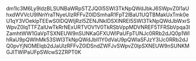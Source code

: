 dm1lc3M6Ly9ldzBLSUNBaWRpSTZJQ0l5SWl3TkNpQWdJbkJ6SWpvZ0l1aUhxdWVVcU9lNnYraTNyeUlzRFFvZ0lDSmhaR1FpT2lBaU1UQTBMakUxTmk0eU1qY3VOeklpTEEwS0lDQWljRzl5ZENJNklDSXlNREl5SWl3TkNpQWdJbWxrSWpvZ0lqTTFZalUwTkRrNExURTVOV1V0TkRSbVppMDVNREF5TFRSbVpqa3lZamhtWW1GaVpTSXNEUW9nSUNKaGFXUWlPaUFpTUNJc0RRb2dJQ0p1WlhRaU9pQWlhMk53SWl3TkNpQWdJblI1Y0dVaU9pQWlaSFJzY3lJc0RRb2dJQ0pvYjNOMElqb2dJaUlzRFFvZ0lDSndZWFJvSWpvZ0lpSXNEUW9nSUNKMGJITWlPaUFpSWcwS2ZRPT0K
